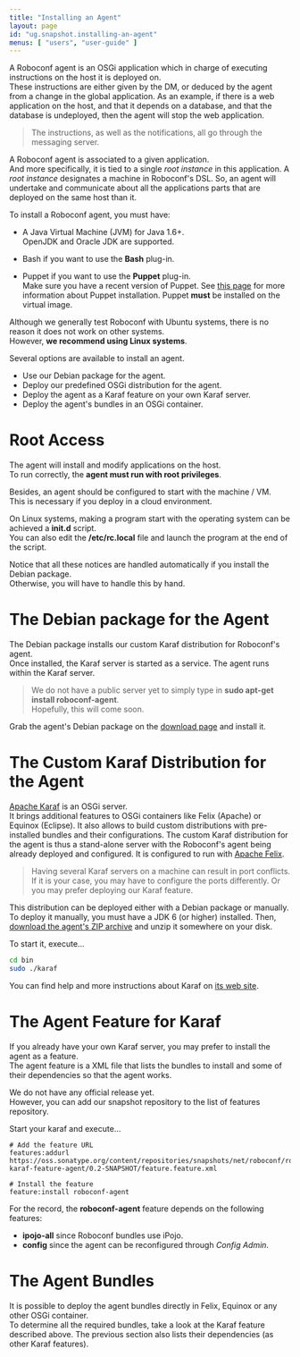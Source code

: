 ```yaml
---
title: "Installing an Agent"
layout: page
id: "ug.snapshot.installing-an-agent"
menus: [ "users", "user-guide" ]
---
```


A Roboconf agent is an OSGi application which in charge of executing instructions on the host it is deployed on.  
These instructions are either given by the DM, or deduced by the agent from a change in the global application.
As an example, if there is a web application on the host, and that it depends on a database, and that the database
is undeployed, then the agent will stop the web application.

> The instructions, as well as the notifications, all go through the messaging server.

A Roboconf agent is associated to a given application.  
And more specifically, it is tied to a single *root instance* in this application. A *root instance* designates a machine in Roboconf's DSL.
So, an agent will undertake and communicate about all the applications parts that are deployed on the same host than it.

To install a Roboconf agent, you must have:

* A Java Virtual Machine (JVM) for Java 1.6+.  
OpenJDK and Oracle JDK are supported.

* Bash if you want to use the **Bash** plug-in.

* Puppet if you want to use the **Puppet** plug-in.  
Make sure you have a recent version of Puppet. See [this page](plugin-puppet.html)
for more information about Puppet installation. Puppet **must** be installed on the virtual image.

Although we generally test Roboconf with Ubuntu systems, there is no reason it does not work on other systems.  
However, **we recommend using Linux systems**.

Several options are available to install an agent.

* Use our Debian package for the agent. 
* Deploy our predefined OSGi distribution for the agent.
* Deploy the agent as a Karaf feature on your own Karaf server.
* Deploy the agent's bundles in an OSGi container.


# Root Access

The agent will install and modify applications on the host.  
To run correctly, the **agent must run with root privileges**.

Besides, an agent should be configured to start with the machine / VM.  
This is necessary if you deploy in a cloud environment.

On Linux systems, making a program start with the operating system can be achieved a **init.d** script.  
You can also edit the **/etc/rc.local** file and launch the program at the end of the script.

Notice that all these notices are handled automatically if you install the Debian package.  
Otherwise, you will have to handle this by hand.


# The Debian package for the Agent

The Debian package installs our custom Karaf distribution for Roboconf's agent.  
Once installed, the Karaf server is started as a service. The agent runs within the Karaf server.

> We do not have a public server yet to simply type in **sudo apt-get install roboconf-agent**.  
> Hopefully, this will come soon.

Grab the agent's Debian package on the [download page](../download.html) and install it.


# The Custom Karaf Distribution for the Agent

[Apache Karaf](http://karaf.apache.org/) is an OSGi server.  
It brings additional features to OSGi containers like Felix (Apache) or Equinox (Eclipse). It also allows to build custom distributions
with pre-installed bundles and their configurations. The custom Karaf distribution for the agent is thus a stand-alone server with the
Roboconf's agent being already deployed and configured. It is configured to run with [Apache Felix](http://felix.apache.org/).

> Having several Karaf servers on a machine can result in port conflicts.
> If it is your case, you may have to configure the ports differently. 
> Or you may prefer deploying our Karaf feature.

This distribution can be deployed either with a Debian package or manually.  
To deploy it manually, you must have a JDK 6 (or higher) installed. Then, [download the agent's ZIP archive](../download.html)
and unzip it somewhere on your disk. 

To start it, execute...

```bash
cd bin
sudo ./karaf
```

You can find help and more instructions about Karaf on [its web site](http://karaf.apache.org/).


# The Agent Feature for Karaf

If you already have your own Karaf server, you may prefer to install the agent as a feature.  
The agent feature is a XML file that lists the bundles to install and some of their dependencies so that the agent works.

We do not have any official release yet.  
However, you can add our snapshot repository to the list of features repository.

Start your karaf and execute...

```properties
# Add the feature URL
features:addurl https://oss.sonatype.org/content/repositories/snapshots/net/roboconf/roboconf-karaf-feature-agent/0.2-SNAPSHOT/feature.feature.xml

# Install the feature 
feature:install roboconf-agent
```

For the record, the **roboconf-agent** feature depends on the following features:

* **ipojo-all** since Roboconf bundles use iPojo.
* **config** since the agent can be reconfigured through *Config Admin*.


# The Agent Bundles

It is possible to deploy the agent bundles directly in Felix, Equinox or any other OSGi container.  
To determine all the required bundles, take a look at the Karaf feature described above. The previous section
also lists their dependencies (as other Karaf features).
